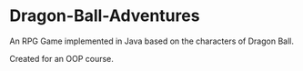 # Dragon-Ball-Adventures

An RPG Game implemented in Java based on the characters of Dragon Ball.

Created for an OOP course.

